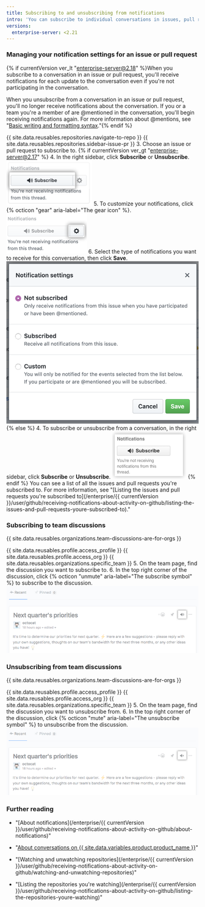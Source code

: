 ```yaml
---
title: Subscribing to and unsubscribing from notifications
intro: 'You can subscribe to individual conversations in issues, pull requests, and team discussions, even if you''re not watching the repository or a member of the team where the conversation is occurring. If you''re no longer interested in a conversation, you can unsubscribe or customize the types of notifications you receive.'
versions:
  enterprise-server: <2.21
---
```


### Managing your notification settings for an issue or pull request

{% if currentVersion ver_lt "enterprise-server@2.18" %}When you subscribe to a conversation in an issue or pull request, you'll receive notifications for each update to the conversation even if you're not participating in the conversation.

When you unsubscribe from a conversation in an issue or pull request, you'll no longer receive notifications about the conversation. If you or a team you're a member of are @mentioned in the conversation, you'll begin receiving notifications again. For more information about @mentions, see "[Basic writing and formatting syntax](/articles/basic-writing-and-formatting-syntax/#mentioning-people-and-teams)."{% endif %}

{{ site.data.reusables.repositories.navigate-to-repo }}
{{ site.data.reusables.repositories.sidebar-issue-pr }}
3. Choose an issue or pull request to subscribe to.
{% if currentVersion ver_gt "enterprise-server@2.17" %}
4. In the right sidebar, click **Subscribe** or **Unsubscribe**.
   ![Conversation Subscribe button](/assets/images/help/notifications/subscribe_button_with_gear.png)
5. To customize your notifications, click {% octicon "gear" aria-label="The gear icon" %}.
   ![Gear button next to Conversation Subscribe](/assets/images/help/notifications/subscribe_button_with_gear_chosen.png)
6. Select the type of notifications you want to receive for this conversation, then click **Save**.
   ![Conversation Subscribe options list](/assets/images/help/notifications/subscribe_options.png)
{% else %}
4. To subscribe or unsubscribe from a conversation, in the right sidebar, click **Subscribe** or **Unsubscribe**.
   ![Conversation Subscribe button](/assets/images/help/notifications/subscribe_button.png)
{% endif %}
You can see a list of all the issues and pull requests you're subscribed to. For more information, see "[Listing the issues and pull requests you're subscribed to](/enterprise/{{ currentVersion }}/user/github/receiving-notifications-about-activity-on-github/listing-the-issues-and-pull-requests-youre-subscribed-to)."

### Subscribing to team discussions

{{ site.data.reusables.organizations.team-discussions-are-for-orgs }}

{{ site.data.reusables.profile.access_profile }}
{{ site.data.reusables.profile.access_org }}
{{ site.data.reusables.organizations.specific_team }}
5. On the team page, find the discussion you want to subscribe to.
6. In the top right corner of the discussion, click {% octicon "unmute" aria-label="The subscribe symbol" %} to subscribe to the discussion.
   ![Team discussion Subscribe button](/assets/images/help/notifications/team-discussion-subscribe-button.png)

### Unsubscribing from team discussions

{{ site.data.reusables.organizations.team-discussions-are-for-orgs }}

{{ site.data.reusables.profile.access_profile }}
{{ site.data.reusables.profile.access_org }}
{{ site.data.reusables.organizations.specific_team }}
5. On the team page, find the discussion you want to unsubscribe from.
6. In the top right corner of the discussion, click {% octicon "mute" aria-label="The unsubscribe symbol" %} to unsubscribe from the discussion.
   ![Team discussion Subscribe button](/assets/images/help/notifications/team-discussion-unsubscribe-button.png)

### Further reading

- "[About notifications](/enterprise/{{ currentVersion }}/user/github/receiving-notifications-about-activity-on-github/about-notifications)"
- "[About conversations on {{ site.data.variables.product.product_name }}](/articles/about-conversations-on-github)"
- "[Watching and unwatching repositories](/enterprise/{{ currentVersion }}/user/github/receiving-notifications-about-activity-on-github/watching-and-unwatching-repositories)"

- "[Listing the repositories you're watching](/enterprise/{{ currentVersion }}/user/github/receiving-notifications-about-activity-on-github/listing-the-repositories-youre-watching)"
